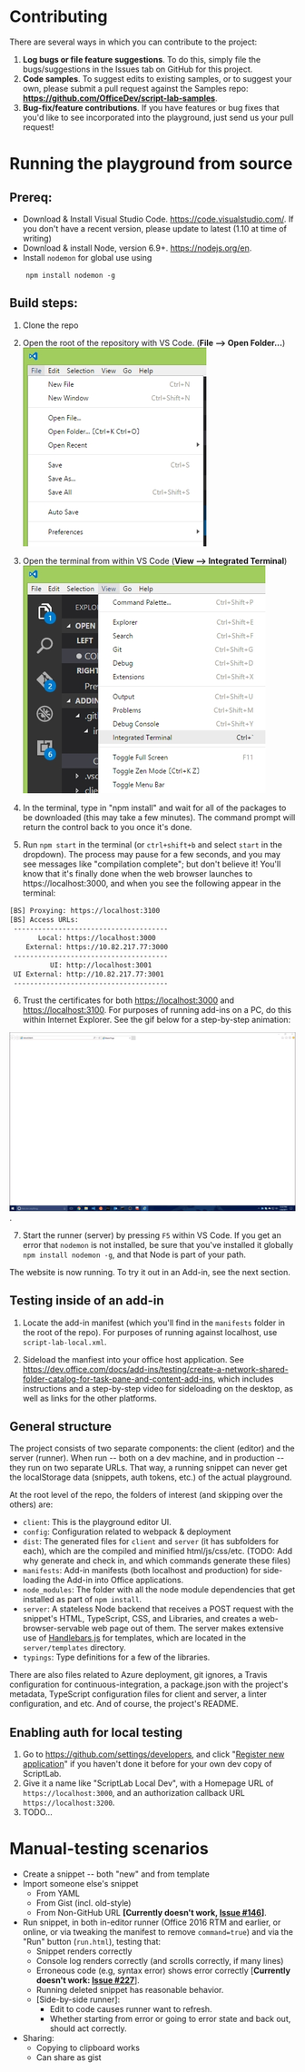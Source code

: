 # Contributing

There are several ways in which you can contribute to the project:

1. **Log bugs or file feature suggestions**. To do this, simply file the bugs/suggestions in the Issues tab on GitHub for this project.
2. **Code samples**.  To suggest edits to existing samples, or to suggest your own, please submit a pull request against the Samples repo: **<https://github.com/OfficeDev/script-lab-samples>**.
3. **Bug-fix/feature contributions**.  If you have features or bug fixes that you'd like to see incorporated into the playground, just send us your pull request!


# Running the playground from source

## Prereq:

* Download & Install Visual Studio Code.  <https://code.visualstudio.com/>.  If you don't have a recent version, please update to latest (1.10 at time of writing)
* Download & install Node, version 6.9+.  <https://nodejs.org/en>.
* Install `nodemon` for global use using
~~~
    npm install nodemon -g
~~~


## Build steps:

1. Clone the repo
2. Open the root of the repository with VS Code.  (**File --> Open Folder...**)
![alt text](.github/images/vs-code-open-folder.jpg)

3. Open the terminal from within VS Code (**View --> Integrated Terminal**)
![alt text](.github/images/vs-code-terminal.jpg)

4. In the terminal, type in "npm install" and wait for all of the packages to be downloaded (this may take a few minutes).  The command prompt will return the control back to you once it's done.

5.	Run `npm start` in the terminal (or `ctrl+shift+b` and select `start` in the dropdown).  The process may pause for a few seconds, and you may see messages like "compilation complete"; but don't believe it!  You'll know that it's finally done when the web browser launches to https://localhost:3000, and when you see the following appear in the terminal:

~~~
[BS] Proxying: https://localhost:3100
[BS] Access URLs:
 --------------------------------------
       Local: https://localhost:3000
    External: https://10.82.217.77:3000
 --------------------------------------
          UI: http://localhost:3001
 UI External: http://10.82.217.77:3001
 --------------------------------------
~~~

6.	Trust the certificates for both <https://localhost:3000> and <https://localhost:3100>.  For purposes of running add-ins on a PC, do this within Internet Explorer. See the gif below for a step-by-step animation:

![](.github/images/trust-ssl-internet-explorer.gif).

7.  Start the runner (server) by pressing `F5` within VS Code.  If you get an error that `nodemon` is not installed, be sure that you've installed it globally `npm install nodemon -g`, and that Node is part of your path.

The website is now running.  To try it out in an Add-in, see the next section.


## Testing inside of an add-in

1. Locate the add-in manifest (which you'll find in the `manifests` folder in the root of the repo).  For purposes of running against localhost, use `script-lab-local.xml`.

2. Sideload the manfiest into your office host application.  See <https://dev.office.com/docs/add-ins/testing/create-a-network-shared-folder-catalog-for-task-pane-and-content-add-ins>, which includes instructions and a step-by-step video for sideloading on the desktop, as well as links for the other platforms.


## General structure

The project consists of two separate components: the client (editor) and the server (runner).  When run -- both on a dev machine, and in production -- they run on two separate URLs.  That way, a running snippet can never get the localStorage data (snippets, auth tokens, etc.) of the actual playground.

At the root level of the repo, the folders of interest (and skipping over the others) are:

* `client`: This is the playground editor UI.
* `config`: Configuration related to webpack & deployment
* `dist`: The generated files for `client` and `server` (it has subfolders for each), which are the compiled and minified html/js/css/etc. (TODO: Add why generate and check in, and which commands generate these files)
* `manifests`: Add-in manifests (both localhost and production) for side-loading the Add-in into Office applications.
* `node_modules`: The folder with all the node module dependencies that get installed as part of `npm install`.
* `server`: A stateless Node backend that receives a POST request with the snippet's HTML, TypeScript, CSS, and Libraries, and creates a web-browser-servable web page out of them. The server makes extensive use of [Handlebars.js](http://handlebarsjs.com/) for templates, which are located in the `server/templates` directory.
* `typings`: Type definitions for a few of the libraries.

There are also files related to Azure deployment, git ignores, a Travis configuration for continuous-integration, a package.json with the project's metadata, TypeScript configuration files for client and server, a linter configuration, and etc.  And of course, the project's README.


## Enabling auth for local testing
1. Go to <https://github.com/settings/developers>, and click "[Register new application](https://github.com/settings/applications/new)" if you haven't done it before for your own dev copy of ScriptLab.
2. Give it a name like "ScriptLab Local Dev", with a Homepage URL of `https://localhost:3000`, and an authorization callback URL `https://localhost:3200`.
3. TODO...


# Manual-testing scenarios

* Create a snippet -- both "new" and from template
* Import someone else's snippet
  * From YAML
  * From Gist (incl. old-style)
  * From Non-GitHub URL **[Currently doesn't work, [Issue #146](https://github.com/OfficeDev/script-lab/issues/146)]**.
* Run snippet, in both in-editor runner (Office 2016 RTM and earlier, or online, or via tweaking the manifest to remove `command=true`) and via the "Run" button (`run.html`), testing that:
  * Snippet renders correctly
  * Console log renders correctly (and scrolls correctly, if many lines)
  * Erroneous code (e.g, syntax error) shows error correctly [**Currently doesn't work: [Issue #227](https://github.com/OfficeDev/script-lab/issues/227)**].
  * Running deleted snippet has reasonable behavior.
  * [Side-by-side runner]:
    * Edit to code causes runner want to refresh.
    * Whether starting from error or going to error state and back out, should act correctly.
* Sharing:
  * Copying to clipboard works
  * Can share as gist
